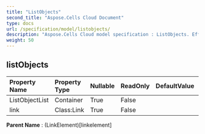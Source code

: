 ```yaml
---
title: "ListObjects"
second_title: "Aspose.Cells Cloud Document"
type: docs
url: /specification/model/listobjects/
description: "Aspose.Cells Cloud model specification : ListObjects. Effortlessly handle Excel and other spreadsheet documents with features like opening, generating, editing, splitting, merging, comparing, and converting."
weight: 50
---
```


## **listObjects**

 

| Property Name | Property Type | Nullable |  ReadOnly | DefaultValue | Description | 
| :- | :- | :- |:- |  :- | :- |
| ListObjectList | Container | True |  False |  |  |  
| link | Class:Link | True |  False |  |  |  

**Parent Name** : (LinkElement)[linkelement]

